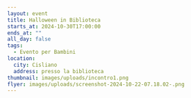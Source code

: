 ```yaml
---
layout: event
title: Halloween in Biblioteca
starts_at: 2024-10-30T17:00:00
ends_at: ""
all_day: false
tags:
  - Evento per Bambini
location:
  city: Cisliano
  address: presso la biblioteca
thumbnail: images/uploads/incontro1.png
flyer: images/uploads/screenshot-2024-10-22-07.18.02-.png
---
```

